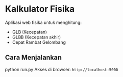 # Kalkulator Fisika 
Aplikasi web fisika untuk menghitung:
- GLB (Kecepatan)
- GLBB (Kecepatan akhir)
- Cepat Rambat Gelombang
  
## Cara Menjalankan
python run.py
Akses di browser: `http://localhost:5000`

